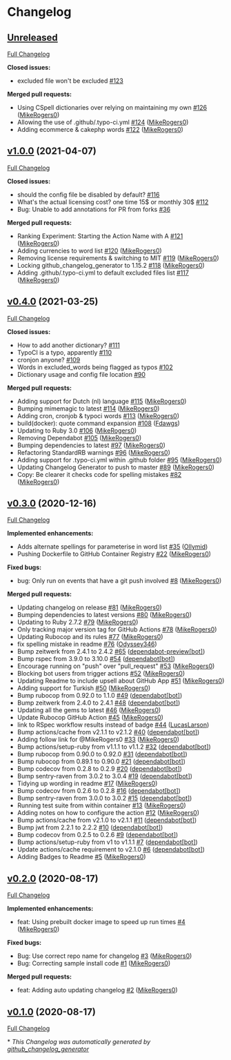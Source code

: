 # Changelog

## [Unreleased](https://github.com/TypoCI/spellcheck-action/tree/HEAD)

[Full Changelog](https://github.com/TypoCI/spellcheck-action/compare/v1.0.0...HEAD)

**Closed issues:**

- excluded file won't be excluded [\#123](https://github.com/TypoCI/spellcheck-action/issues/123)

**Merged pull requests:**

- Using CSpell dictionaries over relying on maintaining my own [\#126](https://github.com/TypoCI/spellcheck-action/pull/126) ([MikeRogers0](https://github.com/MikeRogers0))
- Allowing the use of .github/.typo-ci.yml [\#124](https://github.com/TypoCI/spellcheck-action/pull/124) ([MikeRogers0](https://github.com/MikeRogers0))
- Adding ecommerce & cakephp words [\#122](https://github.com/TypoCI/spellcheck-action/pull/122) ([MikeRogers0](https://github.com/MikeRogers0))

## [v1.0.0](https://github.com/TypoCI/spellcheck-action/tree/v1.0.0) (2021-04-07)

[Full Changelog](https://github.com/TypoCI/spellcheck-action/compare/v0.4.0...v1.0.0)

**Closed issues:**

- should the config file be disabled by default? [\#116](https://github.com/TypoCI/spellcheck-action/issues/116)
- What's the actual licensing cost? one time 15$ or monthly 30$ [\#112](https://github.com/TypoCI/spellcheck-action/issues/112)
- Bug: Unable to add annotations for PR from forks [\#36](https://github.com/TypoCI/spellcheck-action/issues/36)

**Merged pull requests:**

- Ranking Experiment: Starting the Action Name with A [\#121](https://github.com/TypoCI/spellcheck-action/pull/121) ([MikeRogers0](https://github.com/MikeRogers0))
- Adding currencies to word list [\#120](https://github.com/TypoCI/spellcheck-action/pull/120) ([MikeRogers0](https://github.com/MikeRogers0))
- Removing license requirements & switching to MIT [\#119](https://github.com/TypoCI/spellcheck-action/pull/119) ([MikeRogers0](https://github.com/MikeRogers0))
- Locking github\_changelog\_generator to 1.15.2 [\#118](https://github.com/TypoCI/spellcheck-action/pull/118) ([MikeRogers0](https://github.com/MikeRogers0))
- Adding .github/.typo-ci.yml to default excluded files list [\#117](https://github.com/TypoCI/spellcheck-action/pull/117) ([MikeRogers0](https://github.com/MikeRogers0))

## [v0.4.0](https://github.com/TypoCI/spellcheck-action/tree/v0.4.0) (2021-03-25)

[Full Changelog](https://github.com/TypoCI/spellcheck-action/compare/v0.3.0...v0.4.0)

**Closed issues:**

- How to add another dictionary? [\#111](https://github.com/TypoCI/spellcheck-action/issues/111)
- TypoCI is a typo, apparently [\#110](https://github.com/TypoCI/spellcheck-action/issues/110)
- cronjon anyone? [\#109](https://github.com/TypoCI/spellcheck-action/issues/109)
- Words in excluded\_words being flagged as typos [\#102](https://github.com/TypoCI/spellcheck-action/issues/102)
- Dictionary usage and config file location [\#90](https://github.com/TypoCI/spellcheck-action/issues/90)

**Merged pull requests:**

- Adding support for Dutch \(nl\) language [\#115](https://github.com/TypoCI/spellcheck-action/pull/115) ([MikeRogers0](https://github.com/MikeRogers0))
- Bumping mimemagic to latest [\#114](https://github.com/TypoCI/spellcheck-action/pull/114) ([MikeRogers0](https://github.com/MikeRogers0))
- Adding cron, cronjob & typoci words [\#113](https://github.com/TypoCI/spellcheck-action/pull/113) ([MikeRogers0](https://github.com/MikeRogers0))
- build\(docker\): quote command expansion [\#108](https://github.com/TypoCI/spellcheck-action/pull/108) ([Fdawgs](https://github.com/Fdawgs))
- Updating to Ruby 3.0 [\#106](https://github.com/TypoCI/spellcheck-action/pull/106) ([MikeRogers0](https://github.com/MikeRogers0))
- Removing Dependabot [\#105](https://github.com/TypoCI/spellcheck-action/pull/105) ([MikeRogers0](https://github.com/MikeRogers0))
- Bumping dependencies to latest [\#97](https://github.com/TypoCI/spellcheck-action/pull/97) ([MikeRogers0](https://github.com/MikeRogers0))
- Refactoring StandardRB warnings [\#96](https://github.com/TypoCI/spellcheck-action/pull/96) ([MikeRogers0](https://github.com/MikeRogers0))
- Adding support for .typo-ci.yml within .github folder [\#95](https://github.com/TypoCI/spellcheck-action/pull/95) ([MikeRogers0](https://github.com/MikeRogers0))
- Updating Changelog Generator to push to master [\#89](https://github.com/TypoCI/spellcheck-action/pull/89) ([MikeRogers0](https://github.com/MikeRogers0))
- Copy: Be clearer it checks code for spelling mistakes [\#82](https://github.com/TypoCI/spellcheck-action/pull/82) ([MikeRogers0](https://github.com/MikeRogers0))

## [v0.3.0](https://github.com/TypoCI/spellcheck-action/tree/v0.3.0) (2020-12-16)

[Full Changelog](https://github.com/TypoCI/spellcheck-action/compare/v0.2.0...v0.3.0)

**Implemented enhancements:**

- Adds alternate spellings for parameterise in word list  [\#35](https://github.com/TypoCI/spellcheck-action/pull/35) ([Ollymid](https://github.com/Ollymid))
- Pushing Dockerfile to GitHub Container Registry [\#22](https://github.com/TypoCI/spellcheck-action/pull/22) ([MikeRogers0](https://github.com/MikeRogers0))

**Fixed bugs:**

- bug: Only run on events that have a git push involved [\#8](https://github.com/TypoCI/spellcheck-action/pull/8) ([MikeRogers0](https://github.com/MikeRogers0))

**Merged pull requests:**

- Updating changelog on release [\#81](https://github.com/TypoCI/spellcheck-action/pull/81) ([MikeRogers0](https://github.com/MikeRogers0))
- Bumping dependencies to latest versions [\#80](https://github.com/TypoCI/spellcheck-action/pull/80) ([MikeRogers0](https://github.com/MikeRogers0))
- Updating to Ruby 2.7.2 [\#79](https://github.com/TypoCI/spellcheck-action/pull/79) ([MikeRogers0](https://github.com/MikeRogers0))
- Only tracking major version tag for GitHub Actions [\#78](https://github.com/TypoCI/spellcheck-action/pull/78) ([MikeRogers0](https://github.com/MikeRogers0))
- Updating Rubocop and its rules [\#77](https://github.com/TypoCI/spellcheck-action/pull/77) ([MikeRogers0](https://github.com/MikeRogers0))
- fix spelling mistake in readme [\#76](https://github.com/TypoCI/spellcheck-action/pull/76) ([Odyssey346](https://github.com/Odyssey346))
- Bump zeitwerk from 2.4.1 to 2.4.2 [\#65](https://github.com/TypoCI/spellcheck-action/pull/65) ([dependabot-preview[bot]](https://github.com/apps/dependabot-preview))
- Bump rspec from 3.9.0 to 3.10.0 [\#54](https://github.com/TypoCI/spellcheck-action/pull/54) ([dependabot[bot]](https://github.com/apps/dependabot))
- Encourage running on "push" over "pull\_request" [\#53](https://github.com/TypoCI/spellcheck-action/pull/53) ([MikeRogers0](https://github.com/MikeRogers0))
- Blocking bot users from trigger actions [\#52](https://github.com/TypoCI/spellcheck-action/pull/52) ([MikeRogers0](https://github.com/MikeRogers0))
- Updating Readme to include upsell about GitHub App [\#51](https://github.com/TypoCI/spellcheck-action/pull/51) ([MikeRogers0](https://github.com/MikeRogers0))
- Adding support for Turkish [\#50](https://github.com/TypoCI/spellcheck-action/pull/50) ([MikeRogers0](https://github.com/MikeRogers0))
- Bump rubocop from 0.92.0 to 1.1.0 [\#49](https://github.com/TypoCI/spellcheck-action/pull/49) ([dependabot[bot]](https://github.com/apps/dependabot))
- Bump zeitwerk from 2.4.0 to 2.4.1 [\#48](https://github.com/TypoCI/spellcheck-action/pull/48) ([dependabot[bot]](https://github.com/apps/dependabot))
- Updating all the gems to latest [\#46](https://github.com/TypoCI/spellcheck-action/pull/46) ([MikeRogers0](https://github.com/MikeRogers0))
- Update Rubocop GitHub Action [\#45](https://github.com/TypoCI/spellcheck-action/pull/45) ([MikeRogers0](https://github.com/MikeRogers0))
- link to RSpec workflow results instead of badge [\#44](https://github.com/TypoCI/spellcheck-action/pull/44) ([LucasLarson](https://github.com/LucasLarson))
- Bump actions/cache from v2.1.1 to v2.1.2 [\#40](https://github.com/TypoCI/spellcheck-action/pull/40) ([dependabot[bot]](https://github.com/apps/dependabot))
- Adding follow link for @MikeRogers0 [\#33](https://github.com/TypoCI/spellcheck-action/pull/33) ([MikeRogers0](https://github.com/MikeRogers0))
- Bump actions/setup-ruby from v1.1.1 to v1.1.2 [\#32](https://github.com/TypoCI/spellcheck-action/pull/32) ([dependabot[bot]](https://github.com/apps/dependabot))
- Bump rubocop from 0.90.0 to 0.92.0 [\#31](https://github.com/TypoCI/spellcheck-action/pull/31) ([dependabot[bot]](https://github.com/apps/dependabot))
- Bump rubocop from 0.89.1 to 0.90.0 [\#21](https://github.com/TypoCI/spellcheck-action/pull/21) ([dependabot[bot]](https://github.com/apps/dependabot))
- Bump codecov from 0.2.8 to 0.2.9 [\#20](https://github.com/TypoCI/spellcheck-action/pull/20) ([dependabot[bot]](https://github.com/apps/dependabot))
- Bump sentry-raven from 3.0.2 to 3.0.4 [\#19](https://github.com/TypoCI/spellcheck-action/pull/19) ([dependabot[bot]](https://github.com/apps/dependabot))
- Tidying up wording in readme [\#17](https://github.com/TypoCI/spellcheck-action/pull/17) ([MikeRogers0](https://github.com/MikeRogers0))
- Bump codecov from 0.2.6 to 0.2.8 [\#16](https://github.com/TypoCI/spellcheck-action/pull/16) ([dependabot[bot]](https://github.com/apps/dependabot))
- Bump sentry-raven from 3.0.0 to 3.0.2 [\#15](https://github.com/TypoCI/spellcheck-action/pull/15) ([dependabot[bot]](https://github.com/apps/dependabot))
- Running test suite from within container [\#13](https://github.com/TypoCI/spellcheck-action/pull/13) ([MikeRogers0](https://github.com/MikeRogers0))
- Adding notes on how to configure the action [\#12](https://github.com/TypoCI/spellcheck-action/pull/12) ([MikeRogers0](https://github.com/MikeRogers0))
- Bump actions/cache from v2.1.0 to v2.1.1 [\#11](https://github.com/TypoCI/spellcheck-action/pull/11) ([dependabot[bot]](https://github.com/apps/dependabot))
- Bump jwt from 2.2.1 to 2.2.2 [\#10](https://github.com/TypoCI/spellcheck-action/pull/10) ([dependabot[bot]](https://github.com/apps/dependabot))
- Bump codecov from 0.2.5 to 0.2.6 [\#9](https://github.com/TypoCI/spellcheck-action/pull/9) ([dependabot[bot]](https://github.com/apps/dependabot))
- Bump actions/setup-ruby from v1 to v1.1.1 [\#7](https://github.com/TypoCI/spellcheck-action/pull/7) ([dependabot[bot]](https://github.com/apps/dependabot))
- Update actions/cache requirement to v2.1.0 [\#6](https://github.com/TypoCI/spellcheck-action/pull/6) ([dependabot[bot]](https://github.com/apps/dependabot))
- Adding Badges to Readme [\#5](https://github.com/TypoCI/spellcheck-action/pull/5) ([MikeRogers0](https://github.com/MikeRogers0))

## [v0.2.0](https://github.com/TypoCI/spellcheck-action/tree/v0.2.0) (2020-08-17)

[Full Changelog](https://github.com/TypoCI/spellcheck-action/compare/v0.1.0...v0.2.0)

**Implemented enhancements:**

- feat: Using prebuilt docker image to speed up run times [\#4](https://github.com/TypoCI/spellcheck-action/pull/4) ([MikeRogers0](https://github.com/MikeRogers0))

**Fixed bugs:**

- Bug: Use correct repo name for changelog [\#3](https://github.com/TypoCI/spellcheck-action/pull/3) ([MikeRogers0](https://github.com/MikeRogers0))
- Bug: Correcting sample install code [\#1](https://github.com/TypoCI/spellcheck-action/pull/1) ([MikeRogers0](https://github.com/MikeRogers0))

**Merged pull requests:**

- feat: Adding auto updating changelog [\#2](https://github.com/TypoCI/spellcheck-action/pull/2) ([MikeRogers0](https://github.com/MikeRogers0))

## [v0.1.0](https://github.com/TypoCI/spellcheck-action/tree/v0.1.0) (2020-08-17)

[Full Changelog](https://github.com/TypoCI/spellcheck-action/compare/0cfaa2ca908b4703af0170f1703344c5e17ee626...v0.1.0)



\* *This Changelog was automatically generated by [github_changelog_generator](https://github.com/github-changelog-generator/github-changelog-generator)*
